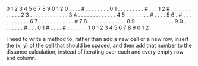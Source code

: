 
  0 1 2 3 4 5 6 7 8 9 0 1 2
0 . . . . # . . . . . . . . 0
1 . . . . . . . . . # . . . 1
2 # . . . . . . . . . . . . 2
3 . . . . . . . . . . . . . 3
4 . . . . . . . . . . . . . 4
5 . . . . . . . . # . . . . 5
6 . # . . . . . . . . . . . 6
7 . . . . . . . . . . . . # 7
8 . . . . . . . . . . . . . 8
9 . . . . . . . . . . . . . 9
0 . . . . . . . . . # . . . 0
1 # . . . . # . . . . . . . 1
  0 1 2 3 4 5 6 7 8 9 0 1 2


I need to write a method to, rather than add a new cell or a new row, insert the (x, y) 
of the cell that should be spaced, and then add that number to the distance calculation,
instead of iterating over each and every empty row and column.